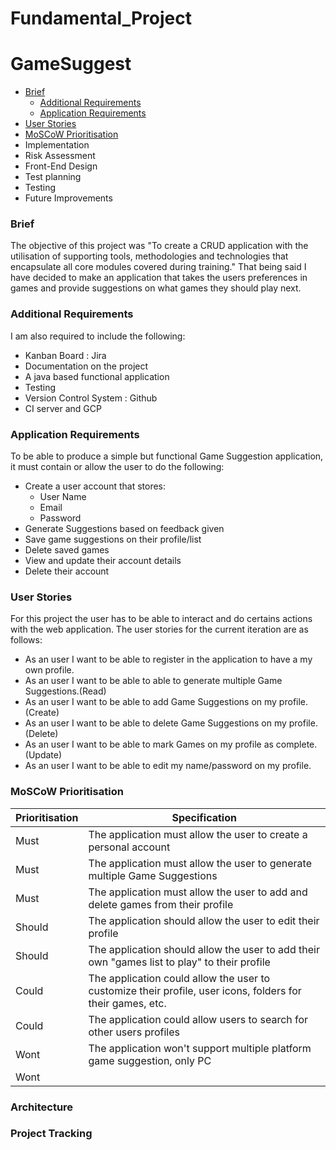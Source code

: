 # Fundamental_Project

# GameSuggest



* [Brief](#Brief)
  * [Additional Requirements](#Additional-Requirements)
  * [Application Requirements](#Application-Requirements)
* [User Stories](#User-Stories)
* [MoSCoW Prioritisation](#MoSCoW-Prioritisation)
* Implementation
* Risk Assessment
* Front-End Design
* Test planning
* Testing
* Future Improvements

### Brief

The objective of this project was "To create a CRUD application with the utilisation of supporting tools, methodologies and technologies that encapsulate all core modules covered during training."
That being said I have decided to make an application that takes the users preferences in games and provide suggestions on what games they should play next.

### Additional Requirements

I am also required to include the following:

* Kanban Board : Jira
* Documentation on the project
* A java based functional application
* Testing
* Version Control System : Github
* CI server and GCP

### Application Requirements

To be able to produce a simple but functional Game Suggestion application, it must contain or allow the user to do the following:

* Create a user account that stores:
  * User Name
  * Email
  * Password
* Generate Suggestions based on feedback given
* Save game suggestions on their profile/list
* Delete saved games
* View and update their account details
* Delete their account

### User Stories

For this project the user has to be able to interact and do certains actions with the web application. The user stories for the current iteration are as follows:

 * As an user I want to be able to register in the application to have a my own profile.
 * As an user I want to be able to able to generate multiple Game Suggestions.(Read)
 * As an user I want to be able to add Game Suggestions on my profile. (Create)
 * As an user I want to be able to delete Game Suggestions on my profile.(Delete)
 * As an user I want to be able to mark Games on my profile as complete. (Update)
 * As an user I want to be able to edit my name/password on my profile.

### MoSCoW Prioritisation

| Prioritisation     | Specification    |  
| ----------- | ----------- |  
| Must      | The application must allow the user to create a personal account |
| Must   | The application must allow the user to generate multiple Game Suggestions|
| Must   | The application must allow the user to add and delete games from their profile|
| Should   | The application should allow the user to edit their profile| 
| Should  | The application should allow the user to add their own "games list to play" to their profile |
| Could    |  The application could allow the user to customize their profile, user icons, folders for their games, etc. |
| Could | The application could allow users to search for other users profiles|
| Wont      |  The application won't support multiple platform game suggestion, only PC    |
| Wont   |  

### Architecture

### Project Tracking


